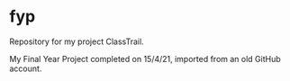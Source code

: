 # fyp
Repository for my project ClassTrail.

My Final Year Project completed on 15/4/21, imported from an old GitHub account.

